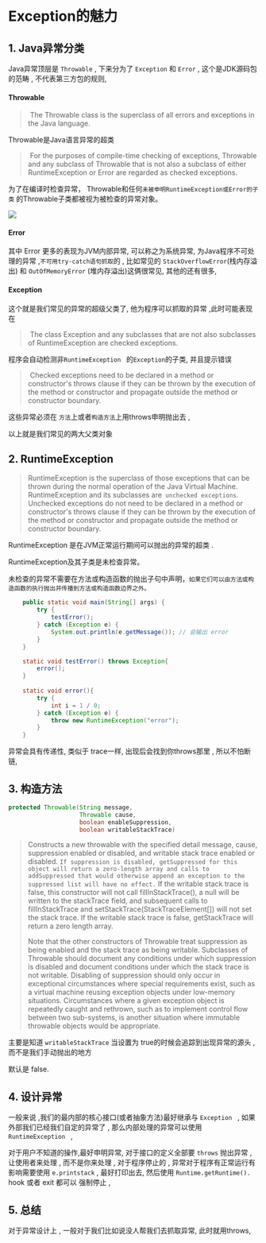 # Exception的魅力

## 1. Java异常分类

Java异常顶层是 `Throwable` , 下来分为了 `Exception` 和 `Error` , 这个是JDK源码包的范畴 , 不代表第三方包的规则, 

#### Throwable

> ​	The Throwable class is the superclass of all errors and exceptions in the Java language.

Throwable是Java语言异常的超类 

> ​	For the purposes of compile-time checking of exceptions, Throwable and any subclass of Throwable that is not also a subclass of either RuntimeException or Error are regarded as checked exceptions.

为了在编译时检查异常， Throwable和任何`未被申明RuntimeException或Error的子类` 的Throwable子类都被视为被检查的异常对象。

![](https://tyut.oss-accelerate.aliyuncs.com/image/2019-12-07/9026a838-1f0f-4d13-aec9-249c0fd0438a.jpg?x-oss-process=style/template01)

#### Error

其中 Error 更多的表现为JVM内部异常, 可以称之为系统异常, 为Java程序不可处理的异常 ,`不可用try-catch语句抓取`的 , 比如常见的 `StackOverflowError`(栈内存溢出) 和 `OutOfMemoryError` (堆内存溢出)这俩很常见, 其他的还有很多,

#### Exception

这个就是我们常见的异常的超级父类了, 他为程序可以抓取的异常 ,此时可能表现在

> ​	The class Exception and any subclasses that are not also subclasses of RuntimeException are checked exceptions. 

程序会自动检测非`RuntimeException ` 的`Exception`的子类,  并且提示错误

> ​	Checked exceptions need to be declared in a method or constructor's throws clause if they can be thrown by the execution of the method or constructor and propagate outside the method or constructor boundary.

这些异常必须在 `方法`上或者`构造方法`上用throws申明抛出去 , 

以上就是我们常见的两大父类对象



## 2. RuntimeException 



> RuntimeException is the superclass of those exceptions that can be thrown during the normal operation of the Java Virtual Machine.
>RuntimeException and its subclasses are` unchecked exceptions`. Unchecked exceptions do not need to be declared in a method or constructor's throws clause if they can be thrown by the execution of the method or constructor and propagate outside the method or constructor boundary.



RuntimeException 是在JVM正常运行期间可以抛出的异常的超类 . 

RuntimeException及其子类是未检查异常。

未检查的异常不需要在方法或构造函数的抛出子句中声明，`如果它们可以由方法或构造函数的执行抛出并传播到方法或构造函数边界之外。`

```java
    public static void main(String[] args) {
        try {
            testError();
        } catch (Exception e) {
            System.out.println(e.getMessage()); // 会输出 error
        }
    }

    static void testError() throws Exception{
        error();
    }
    
    static void error(){
        try {
            int i = 1 / 0;
        } catch (Exception e) {
            throw new RuntimeException("error");
        }
    }
```

异常会具有传递性, 类似于 trace一样, 出现后会找到你throws那里 , 所以不怕断链, 



## 3. 构造方法

```java
protected Throwable(String message,
                    Throwable cause,
                    boolean enableSuppression,
                    boolean writableStackTrace)
```

> Constructs a new throwable with the specified detail message, cause, suppression enabled or disabled, and writable stack trace enabled or disabled. `If suppression is disabled, getSuppressed for this object will return a zero-length array and calls to addSuppressed that would otherwise append an exception to the suppressed list will have no effect.` If the writable stack trace is false, this constructor will not call fillInStackTrace(), a null will be written to the stackTrace field, and subsequent calls to fillInStackTrace and setStackTrace(StackTraceElement[]) will not set the stack trace. If the writable stack trace is false, getStackTrace will return a zero length array.
>
> Note that the other constructors of Throwable treat suppression as being enabled and the stack trace as being writable. Subclasses of Throwable should document any conditions under which suppression is disabled and document conditions under which the stack trace is not writable. Disabling of suppression should only occur in exceptional circumstances where special requirements exist, such as a virtual machine reusing exception objects under low-memory situations. Circumstances where a given exception object is repeatedly caught and rethrown, such as to implement control flow between two sub-systems, is another situation where immutable throwable objects would be appropriate.

主要是知道 `writableStackTrace` 当设置为 true的时候会追踪到出现异常的源头 , 而不是我们手动抛出的地方

默认是 false. 



## 4. 设计异常

一般来说 ,我们的最内部的核心接口(或者抽象方法)最好继承与 `Exception `  , 如果外部我们已经我们自定的异常了 , 那么内部处理的异常可以使用 `RuntimeException `  , 

对于用户不知道的操作,最好申明异常,   对于接口的定义全部要 `throws` 抛出异常 , 让使用者来处理 , 而不是你来处理 , 对于程序停止的 , 异常对于程序有正常运行有影响需要使用 `e.printstack` , 最好打印出去, 然后使用 `Runtime.getRuntime().` hook 或者 exit 都可以 强制停止 , 

## 5. 总结

对于异常设计上 , 一般对于我们比如说没人帮我们去抓取异常, 此时就用throws, 


